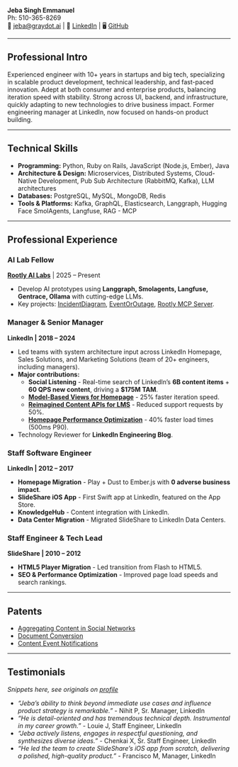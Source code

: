 **Jeba Singh Emmanuel**  
Ph: 510-365-8269  
📧 [jeba@graydot.ai](mailto:jeba@graydot.ai) | 🔗 [LinkedIn](https://linkedin.com/in/graydot) | 🖥️ [GitHub](https://github.com/graydot)  

---

## **Professional Intro**

Experienced engineer with 10+ years in startups and big tech, specializing in scalable product development, technical leadership, and fast-paced innovation. Adept at both consumer and enterprise products, balancing iteration speed with stability. Strong across UI, backend, and infrastructure, quickly adapting to new technologies to drive business impact. Former engineering manager at LinkedIn, now focused on hands-on product building.

---

## **Technical Skills**

- **Programming:** Python, Ruby on Rails, JavaScript (Node.js, Ember), Java  
- **Architecture & Design:** Microservices, Distributed Systems, Cloud-Native Development, Pub Sub Architecture (RabbitMQ, Kafka), LLM architectures  
- **Databases:** PostgreSQL, MySQL, MongoDB, Redis  
- **Tools & Platforms:** Kafka, GraphQL, Elasticsearch, Langgraph, Hugging Face SmolAgents, Langfuse, RAG - MCP  

---

## **Professional Experience**

### **AI Lab Fellow**  
**[Rootly AI Labs](https://labs.rootly.ai)** | 2025 – Present  

- Develop AI prototypes using **Langgraph, Smolagents, Langfuse, Gentrace, Ollama** with cutting-edge LLMs.  
- Key projects: [IncidentDiagram](https://github.com/Rootly-AI-Labs/IncidentDiagram), [EventOrOutage](https://github.com/Rootly-AI-Labs/EventOrOutage), [Rootly MCP Server](https://github.com/Rootly-AI-Labs/RootlyIncidentMCPServer).  

### **Manager & Senior Manager**  
**LinkedIn | 2018 – 2024**  

- Led teams with system architecture input across LinkedIn Homepage, Sales Solutions, and Marketing Solutions (team of 20+ engineers, including managers).  
- **Major contributions:**  
  - **Social Listening** - Real-time search of LinkedIn’s **6B content items** + **60 QPS new content**, driving a **$175M TAM**.  
  - **[Model-Based Views for Homepage](https://www.linkedin.com/blog/engineering/product-design/render-models-at-linkedin)** - 25% faster iteration speed.  
  - **[Reimagined Content APIs for LMS](https://www.linkedin.com/developers/news/featured-updates/versioning-content-launch)** - Reduced support requests by 50%.  
  - **[Homepage Performance Optimization](https://www.linkedin.com/blog/engineering/optimization/measuring-and-optimizing-performance-of-single-page-applications)** - 40% faster load times (500ms P90).  
- Technology Reviewer for **LinkedIn Engineering Blog**.  

### **Staff Software Engineer**  
**LinkedIn | 2012 – 2017**  

- **Homepage Migration** - Play + Dust to Ember.js with **0 adverse business impact**.  
- **SlideShare iOS App** - First Swift app at LinkedIn, featured on the App Store.  
- **KnowledgeHub** - Content integration with LinkedIn.  
- **Data Center Migration** - Migrated SlideShare to LinkedIn Data Centers.  

### **Staff Engineer & Tech Lead**  
**SlideShare | 2010 – 2012**  

- **HTML5 Player Migration** - Led transition from Flash to HTML5.  
- **SEO & Performance Optimization** - Improved page load speeds and search rankings.  

---

## **Patents**

- [Aggregating Content in Social Networks](https://patents.justia.com/patent/20160323232)  
- [Document Conversion](https://patents.justia.com/patent/20140108897)  
- [Content Event Notifications](https://patents.justia.com/patent/10244040)  

---

## **Testimonials**

*Snippets here, see originals on [profile](https://linkedin.com/in/graydot)*  

- *“Jeba’s ability to think beyond immediate use cases and influence product strategy is remarkable.”* - Nihit P, Sr. Manager, LinkedIn  
- *“He is detail-oriented and has tremendous technical depth. Instrumental in my career growth.”* - Louie J, Staff Engineer, LinkedIn  
- *“Jeba actively listens, engages in respectful questioning, and synthesizes diverse ideas.”* - Chenkai X, Sr. Staff Engineer, LinkedIn  
- *“He led the team to create SlideShare’s iOS app from scratch, delivering a polished, high-quality product.”* - Francisco M, Manager, LinkedIn  

